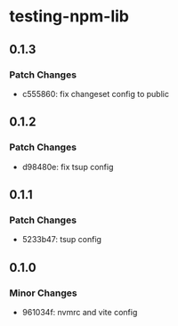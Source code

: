 # testing-npm-lib

## 0.1.3

### Patch Changes

- c555860: fix changeset config to public

## 0.1.2

### Patch Changes

- d98480e: fix tsup config

## 0.1.1

### Patch Changes

- 5233b47: tsup config

## 0.1.0

### Minor Changes

- 961034f: nvmrc and vite config
